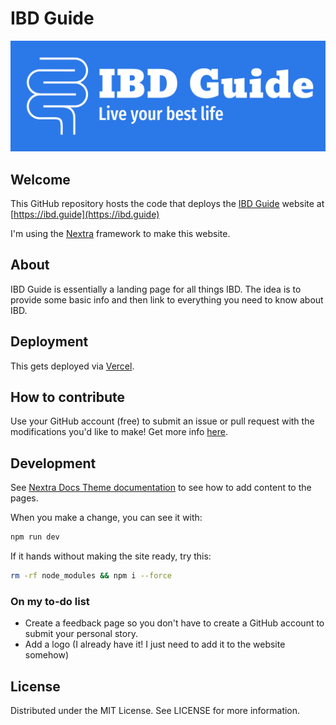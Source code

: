 # IBD Guide

![IBD Guide](https://github.com/willquill/ibd-guide/blob/main/logo-color.png?raw=true)

## Welcome

This GitHub repository hosts the code that deploys the [IBD Guide](https://ibd.guide) website at [https://ibd.guide](https://ibd.guide)

I'm using the [Nextra](https://nextra.site/) framework to make this website.

## About

IBD Guide is essentially a landing page for all things IBD. The idea is to provide some basic info and then link to everything you need to know about IBD.

## Deployment

This gets deployed via [Vercel](https://vercel.com/docs/deployments/git/vercel-for-github).

## How to contribute

Use your GitHub account (free) to submit an issue or pull request with the modifications you'd like to make! Get more info [here](https://ibd.guide/contribute).

## Development

See [Nextra Docs Theme documentation](https://nextra.site/docs/docs-theme) to see how to add content to the pages.

When you make a change, you can see it with:

```sh
npm run dev
```

If it hands without making the site ready, try this:

```sh
rm -rf node_modules && npm i --force
```

### On my to-do list

- Create a feedback page so you don't have to create a GitHub account to submit your personal story.
- Add a logo (I already have it! I just need to add it to the website somehow)

## License

Distributed under the MIT License. See LICENSE for more information.
